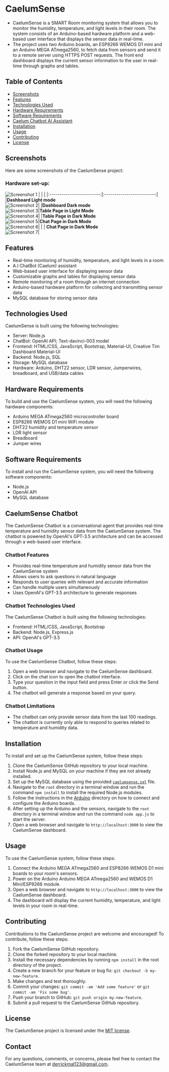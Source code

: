 # CaelumSense

- CaelumSense is a SMART Room monitoring system that allows you to monitor the humidity, temperature, and light levels in their room. The system consists of an Arduino-based hardware platform and a web-based user interface that displays the sensor data in real-time.
- The project uses two Arduino boards, an ESP8266 WEMOS D1 mini and an Arduino MEGA ATmega2560, to fetch data from sensors and send it to a remote server using HTTPS POST requests. The front end dashboard displays the current sensor information to the user in real-time through graphs and tables.

## Table of Contents

- [Screenshots](#screenshots)
- [Features](#features)
- [Technologies Used](#technologies-used)
- [Hardware Requirements](#hardware-requirements)
- [Software Requirements](#software-requirements)
- [Caelum Chatbot AI Assistant](#CaelumSense-Chatbot)
- [Installation](#installation)
- [Usage](#usage)
- [Contributing](#contributing)
- [License](#license)

## Screenshots

Here are some screenshots of the CaelumSense project:

### Hardware set-up:
![Screenshot 1](/screenshots/IMG_20230413_143824_578.jpg)
| | |
|:-------------------------:|:-------------------------:|
|**Dashboard Light mode**<br>![Screenshot 2](/screenshots/caelumsense_dash_light.png)|
|**Dashboard Dark mode**<br>![Screenshot 3](/screenshots/caelumsense_dash_dark.png)|**Table Page in Light Mode**<br>![Screenshot 4](/screenshots/caelumsense_table_light.png)|
|**Table Page in Dark Mode**<br>![Screenshot 5](/screenshots/caelumsense_table_dark.png)|**Chat Page in Dark Mode**<br>![Screenshot 6](/screenshots/caelumsense_chart_light.png)|
| | **Chat Page in Dark Mode**<br>![Screenshot 7](/screenshots/caelumsense_chart_dark.png)|

## Features

- Real-time monitoring of humidity, temperature, and light levels in a room
- A.I ChatBot (Caelum) assistant
- Web-based user interface for displaying sensor data
- Customizable graphs and tables for displaying sensor data
- Remote monitoring of a room through an internet connection
- Arduino-based hardware platform for collecting and transmitting sensor data
- MySQL database for storing sensor data

## Technologies Used

CaelumSense is built using the following technologies:

- Server: Node.js
- ChatBot: OpenAI API; Text-davinci-003 model
- Frontend: HTML/CSS, JavaScript, Bootstrap, Material-UI, Creative Tim Dashboard Material-UI
- Backend: Node.js, SQL
- Storage: MySQL database
- Hardware: Arduino, DHT22 sensor, LDR sensor, Jumperwires, breadboard, and USB/data cables

## Hardware Requirements

To build and use the CaelumSense system, you will need the following hardware components:

- Arduino MEGA ATmega2560 microcontroller board
- ESP8266 WEMOS D1 mini WiFi module
- DHT22 humidity and temperature sensor
- LDR light sensor
- Breadboard
- Jumper wires

## Software Requirements

To install and run the CaelumSense system, you will need the following software components:

- Node.js
- OpenAI API
- MySQL database

## CaelumSense Chatbot

The CaelumSense Chatbot is a conversational agent that provides real-time temperature and humidity sensor data from the CaelumSense system. The chatbot is powered by OpenAI's GPT-3.5 architecture and can be accessed through a web-based user interface.

### Chatbot Features

- Provides real-time temperature and humidity sensor data from the CaelumSense system
- Allows users to ask questions in natural language
- Responds to user queries with relevant and accurate information
- Can handle multiple users simultaneously
- Uses OpenAI's GPT-3.5 architecture to generate responses

### Chatbot Technologies Used

The CaelumSense Chatbot is built using the following technologies:

- Frontend: HTML/CSS, JavaScript, Bootstrap
- Backend: Node.js, Express.js
- API: OpenAI's GPT-3.5

### Chatbot Usage

To use the CaelumSense Chatbot, follow these steps:

1. Open a web browser and navigate to the CaelumSense dashboard.
2. Click on the chat icon to open the chatbot interface.
3. Type your question in the input field and press Enter or click the Send button.
4. The chatbot will generate a response based on your query.

### Chatbot Limitations

- The chatbot can only provide sensor data from the last 100 readings.
- The chatbot is currently only able to respond to queries related to temperature and humidity data.
## Installation

To install and set up the CaelumSense system, follow these steps:

1. Clone the CaelumSense GitHub repository to your local machine.
2. Install Node.js and MySQL on your machine if they are not already installed.
3. Set up the MySQL database using the provided [`caelumsense.sql`](https://github.com/DeroMal/CaelumSense-SMART-ROOM/tree/master/database) file.
4. Navigate to the `root` directory in a terminal window and run the command `npm install` to install the required Node.js modules.
5. Follow the instructions in the [Arduino](https://github.com/DeroMal/CaelumSense-SMART-ROOM/tree/master/Arduino#readme) directory on how to connect and configure the Arduino boards.
6. After setting up the Arduino and the sensors, navigate to the `root` directory in a terminal window and run the command `node app.js` to start the server.
7. Open a web browser and navigate to `http://localhost:3000` to view the CaelumSense dashboard.

## Usage

To use the CaelumSense system, follow these steps:

1. Connect the Arduino MEGA ATmega2560 and ESP8266 WEMOS D1 mini boards to your room's sensors.
2. Power on the Arduino Arduino MEGA ATmega2560 and WEMOS D1 Mini/ESP8266 module.
3. Open a web browser and navigate to `http://localhost:3000` to view the CaelumSense dashboard.
4. The dashboard will display the current humidity, temperature, and light levels in your room in real-time.

## Contributing

Contributions to the CaelumSense project are welcome and encouraged! To contribute, follow these steps:

1. Fork the CaelumSense GitHub repository.
2. Clone the forked repository to your local machine.
3. Install the necessary dependencies by running `npm install` in the root directory of the project.
4. Create a new branch for your feature or bug fix: `git checkout -b my-new-feature`.
5. Make changes and test thoroughly.
6. Commit your changes: `git commit -am 'Add some feature'` or `git commit -am 'Fix some bug'`.
7. Push your branch to GitHub: `git push origin my-new-feature`.
8. Submit a pull request to the CaelumSense GitHub repository.

## License

The CaelumSense project is licensed under the [MIT license](https://opensource.org/licenses/MIT).

## Contact

For any questions, comments, or concerns, please feel free to contact the CaelumSense team at derrickmal123@gmail.com.
